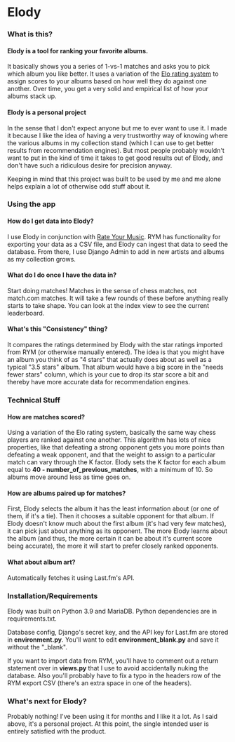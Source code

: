 # Elody

### What is this?

#### Elody is a tool for ranking your favorite albums.

It basically shows you a series of 1-vs-1 matches and asks you to pick which album you like better. It uses a variation of the [Elo rating system](https://en.wikipedia.org/wiki/Elo_rating_system) to assign scores to your albums based on how well they do against one another. Over time, you get a very solid and empirical list of how your albums stack up.

#### Elody is a personal project

In the sense that I don't expect anyone but me to ever want to use it. I made it because I like the idea of having a very trustworthy way of knowing where the various albums in my collection stand (which I can use to get better results from recommendation engines). But most people probably wouldn't want to put in the kind of time it takes to get good results out of Elody, and don't have such a ridiculous desire for precision anyway. 

Keeping in mind that this project was built to be used by me and me alone helps explain a lot of otherwise odd stuff about it.

### Using the app

#### How do I get data into Elody?

I use Elody in conjunction with [Rate Your Music](https://rateyourmusic.com/). RYM has functionality for exporting your data as a CSV file, and Elody can ingest that data to seed the database. From there, I use Django Admin to add in new artists and albums as my collection grows.

#### What do I do once I have the data in?

Start doing matches! Matches in the sense of chess matches, not match.com matches. It will take a few rounds of these before anything really starts to take shape. You can look at the index view to see the current leaderboard.

#### What's this "Consistency" thing?

It compares the ratings determined by Elody with the star ratings imported from RYM (or otherwise manually entered). The idea is that you might have an album you think of as "4 stars" that actually does about as well as a typical "3.5 stars" album. That album would have a big score in the "needs fewer stars" column, which is your cue to drop its star score a bit and thereby have more accurate data for recommendation engines.

### Technical Stuff

#### How are matches scored?

Using a variation of the Elo rating system, basically the same way chess players are ranked against one another. This algorithm has lots of nice properties, like that defeating a strong opponent gets you more points than defeating a weak opponent, and that the weight to assign to a particular match can vary through the K factor. Elody sets the K factor for each album equal to **40 - number_of_previous_matches**, with a minimum of 10. So albums move around less as time goes on.

#### How are albums paired up for matches?

First, Elody selects the album it has the least information about (or one of them, if it's a tie). Then it chooses a suitable opponent for that album. If Elody doesn't know much about the first album (it's had very few matches), it can pick just about anything as its opponent. The more Elody learns about the album (and thus, the more certain it can be about it's current score being accurate), the more it will start to prefer closely ranked opponents.

#### What about album art?

Automatically fetches it using Last.fm's API.

### Installation/Requirements

Elody was built on Python 3.9 and MariaDB. Python dependencies are in requirements.txt. 

Database config, Django's secret key, and the API key for Last.fm are stored in **environment.py**. You'll want to edit **environment_blank.py** and save it without the "_blank".

If you want to import data from RYM, you'll have to comment out a return statement over in **views.py** that I use to avoid accidentally nuking the database. Also you'll probably have to fix a typo in the headers row of the RYM export CSV (there's an extra space in one of the headers).

### What's next for Elody?

Probably nothing! I've been using it for months and I like it a lot. As I said above, it's a personal project. At this point, the single intended user is entirely satisfied with the product.
